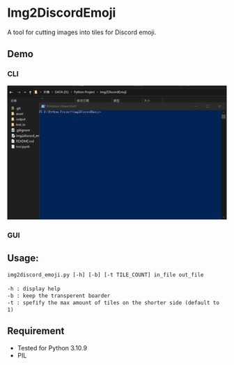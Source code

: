 # Img2DiscordEmoji

A tool for cutting images into tiles for Discord emoji.

## Demo
### CLI
![demo image](https://github.com/leo3065/Img2DIscordEmoji/blob/185ace377e5faf20ec0ec98e5f356553b8186867/asset/demo.gif?raw=true)
### GUI

## Usage:

```
img2discord_emoji.py [-h] [-b] [-t TILE_COUNT] in_file out_file

-h : display help
-b : keep the transperent boarder
-t : spefify the max amount of tiles on the shorter side (default to 1)
```

## Requirement

- Tested for Python 3.10.9
- PIL